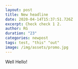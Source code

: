 ```yaml
---
layout: post
title: New headline
date: 2020-04-14T15:37:51.726Z
excerpt: Check check 1 2.
author: RG
duration: "23" 
categories: newpost
tags: test, "this" "out"
image: /img/assets/promo.jpg
---
```

Well Hello!